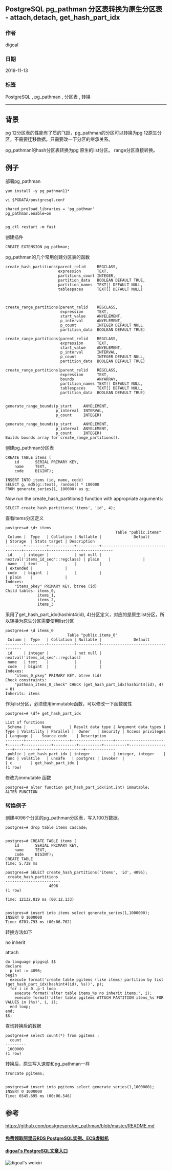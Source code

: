 ## PostgreSQL pg_pathman 分区表转换为原生分区表 - attach,detach, get_hash_part_idx  
                                                                                                 
### 作者                                                        
digoal                                                                                                 
                                                                                                 
### 日期                                                                                                 
2019-11-13                                                                                              
                                                                                                 
### 标签                                                                                                 
PostgreSQL , pg_pathman , 分区表 , 转换   
                                                                                                 
----                                                                                                 
                                                                                                 
## 背景     
pg 12分区表的性能有了质的飞跃，pg_pathman的分区可以转换为pg 12原生分区，不需要迁移数据。只需要改一下分区的继承关系。  
  
pg_pathman的hash分区表转换为pg 原生的list分区。 range分区直接转换。  
  
## 例子  
部署pg_pathman  
  
```  
yum install -y pg_pathman11*  
  
vi $PGDATA/postgresql.conf  
  
shared_preload_libraries = 'pg_pathman'   
pg_pathman.enable=on  
  
  
pg_ctl restart -m fast  
```  
  
创建插件  
  
```  
CREATE EXTENSION pg_pathman;  
```  
  
pg_pathman的几个常用创建分区表的函数  
  
```  
create_hash_partitions(parent_relid     REGCLASS,  
                       expression       TEXT,  
                       partitions_count INTEGER,  
                       partition_data   BOOLEAN DEFAULT TRUE,  
                       partition_names  TEXT[] DEFAULT NULL,  
                       tablespaces      TEXT[] DEFAULT NULL)  
  
  
  
create_range_partitions(parent_relid    REGCLASS,  
                        expression      TEXT,  
                        start_value     ANYELEMENT,  
                        p_interval      ANYELEMENT,  
                        p_count         INTEGER DEFAULT NULL  
                        partition_data  BOOLEAN DEFAULT TRUE)  
  
create_range_partitions(parent_relid    REGCLASS,  
                        expression      TEXT,  
                        start_value     ANYELEMENT,  
                        p_interval      INTERVAL,  
                        p_count         INTEGER DEFAULT NULL,  
                        partition_data  BOOLEAN DEFAULT TRUE)  
  
create_range_partitions(parent_relid    REGCLASS,  
                        expression      TEXT,  
                        bounds          ANYARRAY,  
                        partition_names TEXT[] DEFAULT NULL,  
                        tablespaces     TEXT[] DEFAULT NULL,  
                        partition_data  BOOLEAN DEFAULT TRUE)  
  
  
generate_range_bounds(p_start     ANYELEMENT,  
                      p_interval  INTERVAL,  
                      p_count     INTEGER)  
  
generate_range_bounds(p_start     ANYELEMENT,  
                      p_interval  ANYELEMENT,  
                      p_count     INTEGER)  
Builds bounds array for create_range_partitions().  
```  
  
创建pg_pathman分区表  
  
```  
CREATE TABLE items (  
    id       SERIAL PRIMARY KEY,  
    name     TEXT,  
    code     BIGINT);  
  
INSERT INTO items (id, name, code)  
SELECT g, md5(g::text), random() * 100000  
FROM generate_series(1, 100000) as g;  
```  
  
Now run the create_hash_partitions() function with appropriate arguments:  
  
```  
SELECT create_hash_partitions('items', 'id', 4);  
```  
  
查看items分区定义  
  
```  
postgres=# \d+ items  
                                                Table "public.items"  
 Column |  Type   | Collation | Nullable |              Default              | Storage  | Stats target | Description   
--------+---------+-----------+----------+-----------------------------------+----------+--------------+-------------  
 id     | integer |           | not null | nextval('items_id_seq'::regclass) | plain    |              |   
 name   | text    |           |          |                                   | extended |              |   
 code   | bigint  |           |          |                                   | plain    |              |   
Indexes:  
    "items_pkey" PRIMARY KEY, btree (id)  
Child tables: items_0,  
              items_1,  
              items_2,  
              items_3  
```  
  
采用了get_hash_part_idx(hashint4(id), 4)分区定义，对应的是原生list分区，所以转换为原生分区需要使用list分区  
  
```  
postgres=# \d items_0  
                           Table "public.items_0"  
 Column |  Type   | Collation | Nullable |              Default                
--------+---------+-----------+----------+-----------------------------------  
 id     | integer |           | not null | nextval('items_id_seq'::regclass)  
 name   | text    |           |          |   
 code   | bigint  |           |          |   
Indexes:  
    "items_0_pkey" PRIMARY KEY, btree (id)  
Check constraints:  
    "pathman_items_0_check" CHECK (get_hash_part_idx(hashint4(id), 4) = 0)  
Inherits: items  
```  
  
作为list分区，必须使用immutable函数，可以修改一下函数属性  
  
```  
postgres=# \df+ get_hash_part_idx  
                                                                                     List of functions  
 Schema |       Name        | Result data type | Argument data types | Type | Volatility | Parallel |  Owner   | Security | Access privileges | Language |    Source code    | Description   
--------+-------------------+------------------+---------------------+------+------------+----------+----------+----------+-------------------+----------+-------------------+-------------  
 public | get_hash_part_idx | integer          | integer, integer    | func | volatile   | unsafe   | postgres | invoker  |                   | c        | get_hash_part_idx |   
(1 row)  
```  
  
修改为immutable 函数  
  
```  
postgres=# alter function get_hash_part_idx(int,int) immutable;  
ALTER FUNCTION  
```  
  
### 转换例子  
创建4096个分区的pg_pathman分区表，写入100万数据。  
  
```  
postgres=# drop table items cascade;  
  
  
postgres=# CREATE TABLE items (                              
    id       SERIAL PRIMARY KEY,  
    name     TEXT,  
    code     BIGINT);  
CREATE TABLE  
Time: 5.738 ms  
  
postgres=# SELECT create_hash_partitions('items', 'id', 4096);  
 create_hash_partitions   
------------------------  
                   4096  
(1 row)  
  
Time: 12132.819 ms (00:12.133)  
  
  
postgres=# insert into items select generate_series(1,1000000);  
INSERT 0 1000000  
Time: 6701.793 ms (00:06.702)  
```  
  
转换方法如下  
  
no inherit  
  
attach  
  
```  
do language plpgsql $$  
declare  
  p int := 4096;  
begin  
  execute format('create table pgitems (like items) partition by list (get_hash_part_idx(hashint4(id), %s))', p);  
  for i in 0..p-1 loop  
    execute format('alter table items_%s no inherit items;', i);  
    execute format('alter table pgitems ATTACH PARTITION items_%s FOR VALUES in (%s)', i, i);  
  end loop;  
end;  
$$;  
```  
  
查询转换后的数据  
  
```  
postgres=# select count(*) from pgitems ;  
  count    
---------  
 1000000  
(1 row)  
```  
  
转换后，原生写入速度和pg_pathman一样  
  
```  
truncate pgitems;  
  
  
postgres=# insert into pgitems select generate_series(1,1000000);  
INSERT 0 1000000  
Time: 6545.695 ms (00:06.546)  
```  
  
  
## 参考  
https://github.com/postgrespro/pg_pathman/blob/master/README.md  
  
  
  
  
  
#### [免费领取阿里云RDS PostgreSQL实例、ECS虚拟机](https://free.aliyun.com/ "57258f76c37864c6e6d23383d05714ea")
  
  
#### [digoal's PostgreSQL文章入口](https://github.com/digoal/blog/blob/master/README.md "22709685feb7cab07d30f30387f0a9ae")
  
  
![digoal's weixin](../pic/digoal_weixin.jpg "f7ad92eeba24523fd47a6e1a0e691b59")
  
